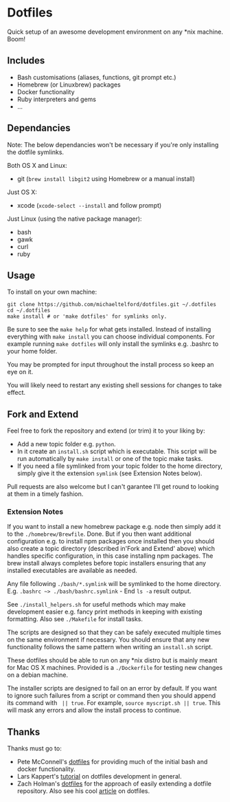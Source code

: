 
# Dotfiles

Quick setup of an awesome development environment on any *nix machine. Boom!

## Includes

- Bash customisations (aliases, functions, git prompt etc.)
- Homebrew (or Linuxbrew) packages
- Docker functionality
- Ruby interpreters and gems
- ...

## Dependancies 

Note: The below dependancies won't be necessary if you're only installing the dotfile symlinks. 

Both OS X and Linux:
- git (`brew install libgit2` using Homebrew or a manual install)

Just OS X:
- xcode (`xcode-select --install` and follow prompt)

Just Linux (using the native package manager):
- bash
- gawk
- curl
- ruby

## Usage

To install on your own machine:

```shell
git clone https://github.com/michaeltelford/dotfiles.git ~/.dotfiles
cd ~/.dotfiles
make install # or 'make dotfiles' for symlinks only.
```

Be sure to see the `make help` for what gets installed. Instead of installing 
everything with `make install` you can choose individual components. For 
example running `make dotfiles` will only install the symlinks e.g. .bashrc to 
your home folder. 

You may be prompted for input throughout the install process so keep an eye on it. 

You will likely need to restart any existing shell sessions for changes to 
take effect. 

## Fork and Extend

Feel free to fork the repository and extend (or trim) it to your liking by:

- Add a new topic folder e.g. `python`.
- In it create an `install.sh` script which is executable.  This script will 
be run automatically by `make install` or one of the topic make tasks. 
- If you need a file symlinked from your topic folder to the home directory,
simply give it the extension `symlink` (see Extension Notes below). 

Pull requests are also welcome but I can't garantee I'll get round to looking 
at them in a timely fashion. 

### Extension Notes

If you want to install a new homebrew package e.g. node then simply add it to 
the `./homebrew/Brewfile`. Done. But if you then want additional configuration 
e.g. to install npm packages once installed then you should also create a 
topic directory (described in'Fork and Extend' above) which handles specific 
configuration, in this case installing npm packages. The brew install always 
completes before topic installers ensuring that any installed executables are 
available as needed. 

Any file following `./bash/*.symlink` will be symlinked to the home directory.
E.g. `.bashrc ~> ./bash/bashrc.symlink` - End `ls -a` result output. 

See `./install_helpers.sh` for useful methods which may make development 
easier e.g. fancy print methods in keeping with existing formatting. Also 
see `./Makefile` for install tasks. 

The scripts are designed so that they can be safely executed multiple times 
on the same environment if necessary. You should ensure that any new 
functionality follows the same pattern when writing an `install.sh` script. 

These dotfiles should be able to run on any *nix distro but is mainly meant 
for Mac OS X machines. Provided is a `./Dockerfile` for testing new changes 
on a debian machine. 

The installer scripts are designed to fail on an error by default. If you 
want to ignore such failures from a script or command then you should append 
its command with ` || true`. For example, `source myscript.sh || true`. 
This will mask any errors and allow the install process to continue. 

## Thanks

Thanks must go to: 

- Pete McConnell's [dotfiles](https://github.com/pemcconnell/.dotfiles) for providing much of the initial bash and docker functionality. 
- Lars Kappert's [tutorial](https://medium.com/@webprolific/getting-started-with-dotfiles-43c3602fd789#.ecldsw9d9) on dotfiles development in general. 
- Zach Holman's [dotfiles](https://github.com/holman/dotfiles) for the approach of easily extending a dotfile repository. Also see his cool [article](https://zachholman.com/2010/08/dotfiles-are-meant-to-be-forked/) on dotfiles. 
